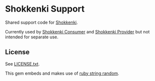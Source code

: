 # Shokkenki Support

Shared support code for [Shokkenki](https://github.com/brentsnook/shokkenki).

Currently used by [Shokkenki Consumer](https://github.com/brentsnook/shokkenki-consumer) and [Shokkenki Provider](https://github.com/brentsnook/shokkenki-provider) but not intended for separate use.

## License

See [LICENSE.txt](LICENSE.txt).

This gem embeds and makes use of [ruby string random](https://github.com/repeatedly/ruby-string-random).


